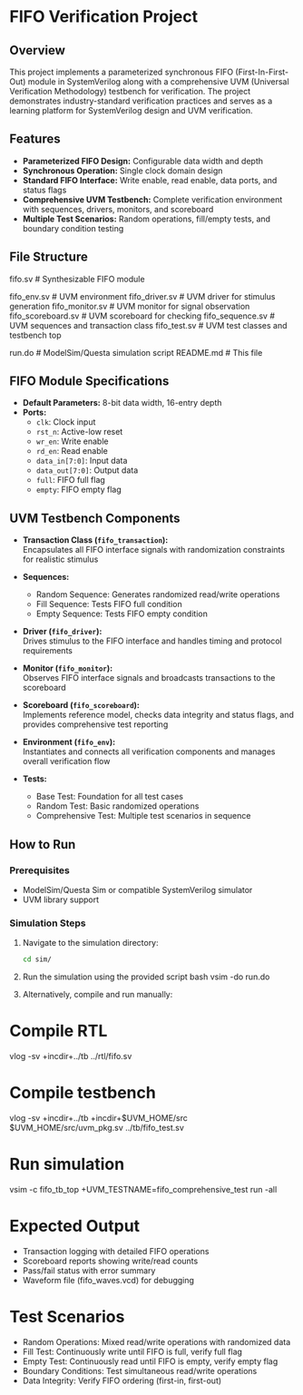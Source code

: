 # FIFO Verification Project

## Overview

This project implements a parameterized synchronous FIFO (First-In-First-Out) module in SystemVerilog along with a comprehensive UVM (Universal Verification Methodology) testbench for verification. The project demonstrates industry-standard verification practices and serves as a learning platform for SystemVerilog design and UVM verification.

## Features

- **Parameterized FIFO Design:** Configurable data width and depth  
- **Synchronous Operation:** Single clock domain design  
- **Standard FIFO Interface:** Write enable, read enable, data ports, and status flags  
- **Comprehensive UVM Testbench:** Complete verification environment with sequences, drivers, monitors, and scoreboard  
- **Multiple Test Scenarios:** Random operations, fill/empty tests, and boundary condition testing  

## File Structure
fifo.sv # Synthesizable FIFO module

fifo_env.sv # UVM environment
fifo_driver.sv # UVM driver for stimulus generation
fifo_monitor.sv # UVM monitor for signal observation
fifo_scoreboard.sv # UVM scoreboard for checking
fifo_sequence.sv # UVM sequences and transaction class
fifo_test.sv # UVM test classes and testbench top

run.do # ModelSim/Questa simulation script
README.md # This file

## FIFO Module Specifications

- **Default Parameters:** 8-bit data width, 16-entry depth  
- **Ports:**  
  - `clk`: Clock input  
  - `rst_n`: Active-low reset  
  - `wr_en`: Write enable  
  - `rd_en`: Read enable  
  - `data_in[7:0]`: Input data  
  - `data_out[7:0]`: Output data  
  - `full`: FIFO full flag  
  - `empty`: FIFO empty flag  

## UVM Testbench Components

- **Transaction Class (`fifo_transaction`):**  
  Encapsulates all FIFO interface signals with randomization constraints for realistic stimulus  

- **Sequences:**  
  - Random Sequence: Generates randomized read/write operations  
  - Fill Sequence: Tests FIFO full condition  
  - Empty Sequence: Tests FIFO empty condition  

- **Driver (`fifo_driver`):**  
  Drives stimulus to the FIFO interface and handles timing and protocol requirements  

- **Monitor (`fifo_monitor`):**  
  Observes FIFO interface signals and broadcasts transactions to the scoreboard  

- **Scoreboard (`fifo_scoreboard`):**  
  Implements reference model, checks data integrity and status flags, and provides comprehensive test reporting  

- **Environment (`fifo_env`):**  
  Instantiates and connects all verification components and manages overall verification flow  

- **Tests:**  
  - Base Test: Foundation for all test cases  
  - Random Test: Basic randomized operations  
  - Comprehensive Test: Multiple test scenarios in sequence  

## How to Run

### Prerequisites

- ModelSim/Questa Sim or compatible SystemVerilog simulator  
- UVM library support  

### Simulation Steps

1. Navigate to the simulation directory:

   ```bash
   cd sim/

2. Run the simulation using the provided script
bash
vsim -do run.do

3. Alternatively, compile and run manually:

# Compile RTL
vlog -sv +incdir+../tb ../rtl/fifo.sv

# Compile testbench
vlog -sv +incdir+../tb +incdir+$UVM_HOME/src $UVM_HOME/src/uvm_pkg.sv ../tb/fifo_test.sv

# Run simulation
vsim -c fifo_tb_top +UVM_TESTNAME=fifo_comprehensive_test
run -all

# Expected Output
- Transaction logging with detailed FIFO operations
- Scoreboard reports showing write/read counts
- Pass/fail status with error summary
- Waveform file (fifo_waves.vcd) for debugging

# Test Scenarios
- Random Operations: Mixed read/write operations with randomized data
- Fill Test: Continuously write until FIFO is full, verify full flag
- Empty Test: Continuously read until FIFO is empty, verify empty flag
- Boundary Conditions: Test simultaneous read/write operations
- Data Integrity: Verify FIFO ordering (first-in, first-out)

